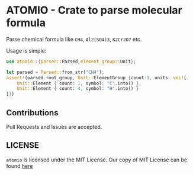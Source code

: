 # ATOMIO - Crate to parse molecular formula

Parse chemical formula like `CH4`, `Al2(SO4)3`, `K2Cr2O7` etc.

Usage is simple:

```rs
use atomio::{parser::Parsed,element_group::Unit};

let parsed = Parsed::from_str("CH4");
assert!(parsed.root_group, Unit::ElementGroup {count:1, units: vec![
    Unit::Element { count: 1, symbol: "C".into() },
    Unit::Element { count: 4, symbol: "H".into() }
]})
```

## Contributions

Pull Requests and Issues are accepted.

## LICENSE

`atomio` is licensed under the MIT License. Our copy of MIT License can be found [here](./LICENSE)

